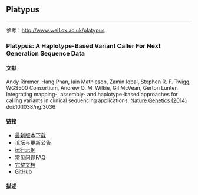 ## Platypus
-----------------------------

参考：http://www.well.ox.ac.uk/platypus

### Platypus: A Haplotype-Based Variant Caller For Next Generation Sequence Data

#### 文献

Andy Rimmer, Hang Phan, Iain Mathieson, Zamin Iqbal, Stephen R. F. Twigg, WGS500 Consortium, Andrew O. M. Wilkie, Gil McVean, Gerton Lunter.  Integrating mapping-, assembly- and haplotype-based approaches for calling variants in clinical sequencing applications. [Nature Genetics (2014)](http://www.nature.com/ng/journal/vaop/ncurrent/full/ng.3036.html) doi:10.1038/ng.3036

#### 链接

- [最新版本下载](http://www.well.ox.ac.uk/bioinformatics/Software/Platypus-latest.tgz)
- [论坛与更新公告](https://groups.google.com/forum/#!forum/platypus-users)
- [运行示例](http://www.well.ox.ac.uk/platypus-examples)
- [常见问题FAQ](http://www.well.ox.ac.uk/platypus-faq)
- [完整文档](http://www.well.ox.ac.uk/platypus-doc)
- [GitHub](https://github.com/andyrimmer/Platypus)

#### 描述


